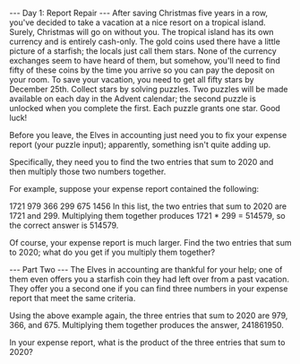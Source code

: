 --- Day 1: Report Repair ---
After saving Christmas five years in a row, you've decided to take a vacation at a nice resort on a tropical island. Surely, Christmas will go on without you.
The tropical island has its own currency and is entirely cash-only.
The gold coins used there have a little picture of a starfish; the locals just call them stars.
None of the currency exchanges seem to have heard of them, but somehow, you'll need to find fifty of these coins by the time you arrive
so you can pay the deposit on your room.
To save your vacation, you need to get all fifty stars by December 25th.
Collect stars by solving puzzles.
Two puzzles will be made available on each day in the Advent calendar; the second puzzle is unlocked when you complete the first. Each puzzle grants one star. Good luck!

Before you leave, the Elves in accounting just need you to fix your expense report (your puzzle input); apparently, something isn't quite adding up.

Specifically, they need you to find the two entries that sum to 2020 and then multiply those two numbers together.

For example, suppose your expense report contained the following:

1721
979
366
299
675
1456
In this list, the two entries that sum to 2020 are 1721 and 299. Multiplying them together produces 1721 * 299 = 514579, so the correct answer is 514579.

Of course, your expense report is much larger. Find the two entries that sum to 2020; what do you get if you multiply them together?


--- Part Two ---
The Elves in accounting are thankful for your help; one of them even offers you a starfish coin they had left over from a past vacation. They offer you a second one if you can find three numbers in your expense report that meet the same criteria.

Using the above example again, the three entries that sum to 2020 are 979, 366, and 675. Multiplying them together produces the answer, 241861950.

In your expense report, what is the product of the three entries that sum to 2020?
